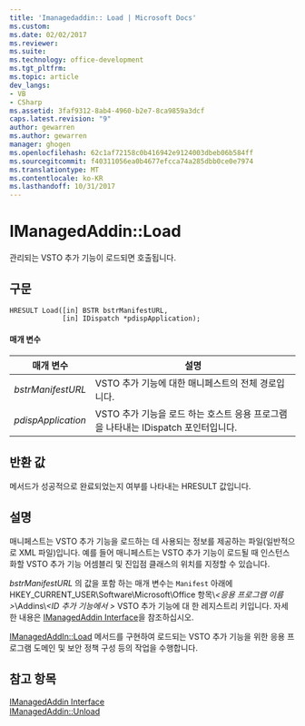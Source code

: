```yaml
---
title: 'Imanagedaddin:: Load | Microsoft Docs'
ms.custom: 
ms.date: 02/02/2017
ms.reviewer: 
ms.suite: 
ms.technology: office-development
ms.tgt_pltfrm: 
ms.topic: article
dev_langs:
- VB
- CSharp
ms.assetid: 3faf9312-8ab4-4960-b2e7-8ca9859a3dcf
caps.latest.revision: "9"
author: gewarren
ms.author: gewarren
manager: ghogen
ms.openlocfilehash: 62c1af72158c0b416942e9124003dbeb06b584ff
ms.sourcegitcommit: f40311056ea0b4677efcca74a285dbb0ce0e7974
ms.translationtype: MT
ms.contentlocale: ko-KR
ms.lasthandoff: 10/31/2017
---
```

# <a name="imanagedaddinload"></a>IManagedAddin::Load
  관리되는 VSTO 추가 기능이 로드되면 호출됩니다.  
  
## <a name="syntax"></a>구문  
  
```  
HRESULT Load([in] BSTR bstrManifestURL,   
             [in] IDispatch *pdispApplication);  
```  
  
#### <a name="parameters"></a>매개 변수  
  
|매개 변수|설명|  
|---------------|-----------------|  
|*bstrManifestURL*|VSTO 추가 기능에 대한 매니페스트의 전체 경로입니다.|  
|*pdispApplication*|VSTO 추가 기능을 로드 하는 호스트 응용 프로그램을 나타내는 IDispatch 포인터입니다.|  
  
## <a name="return-value"></a>반환 값  
 메서드가 성공적으로 완료되었는지 여부를 나타내는 HRESULT 값입니다.  
  
## <a name="remarks"></a>설명  
 매니페스트는 VSTO 추가 기능을 로드하는 데 사용되는 정보를 제공하는 파일(일반적으로 XML 파일)입니다. 예를 들어 매니페스트는 VSTO 추가 기능이 로드될 때 인스턴스화할 VSTO 추가 기능 어셈블리 및 진입점 클래스의 위치를 지정할 수 있습니다.  
  
 *bstrManifestURL* 의 값을 포함 하는 매개 변수는 `Manifest` 아래에 HKEY_CURRENT_USER\Software\Microsoft\Office 항목\\*\<응용 프로그램 이름 >*\Addins\\*\<ID 추가 기능에서 >* VSTO 추가 기능에 대 한 레지스트리 키입니다. 자세한 내용은 [IManagedAddin Interface](../vsto/imanagedaddin-interface.md)을 참조하십시오.  
  
 [IManagedAddIn::Load](../vsto/imanagedaddin-load.md) 메서드를 구현하여 로드되는 VSTO 추가 기능을 위한 응용 프로그램 도메인 및 보안 정책 구성 등의 작업을 수행합니다.  
  
## <a name="see-also"></a>참고 항목  
 [IManagedAddin Interface](../vsto/imanagedaddin-interface.md)   
 [IManagedAddin::Unload](../vsto/imanagedaddin-unload.md)  
  
  
